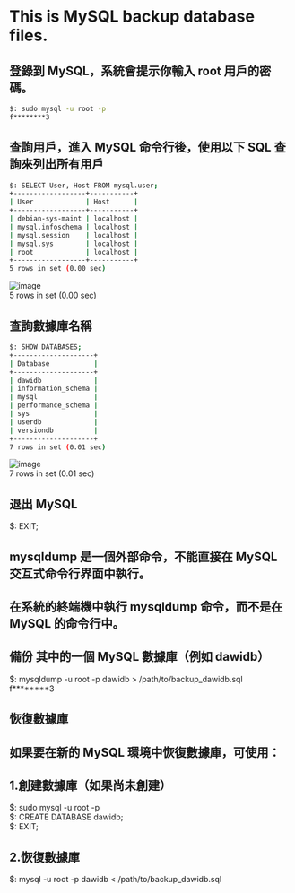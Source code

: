 # This is MySQL backup database files.   

## 登錄到 MySQL，系統會提示你輸入 root 用戶的密碼。 
```bash       
$: sudo mysql -u root -p   
f********3       
```
  
## 查詢用戶，進入 MySQL 命令行後，使用以下 SQL 查詢來列出所有用戶  
```bash       
$: SELECT User, Host FROM mysql.user;
+------------------+-----------+  
| User             | Host      |  
+------------------+-----------+  
| debian-sys-maint | localhost |  
| mysql.infoschema | localhost |  
| mysql.session    | localhost |  
| mysql.sys        | localhost |  
| root             | localhost |  
+------------------+-----------+  
5 rows in set (0.00 sec)     
```   
![image](https://github.com/user-attachments/assets/6d3fdf9a-db7f-409e-ad9d-aedfe4af627c)      
5 rows in set (0.00 sec)    

## 查詢數據庫名稱    
```bash       
$: SHOW DATABASES;
+--------------------+  
| Database           |  
+--------------------+  
| dawidb             |  
| information_schema |  
| mysql              |  
| performance_schema |  
| sys                |  
| userdb             |  
| versiondb          |  
+--------------------+  
7 rows in set (0.01 sec)      
```  
![image](https://github.com/user-attachments/assets/9f5d8254-f603-4e4e-a254-5671c4ddcf28)   
7 rows in set (0.01 sec)  

## 退出 MySQL  
$: EXIT;  

## mysqldump 是一個外部命令，不能直接在 MySQL 交互式命令行界面中執行。  
## 在系統的終端機中執行 mysqldump 命令，而不是在 MySQL 的命令行中。  

## 備份 其中的一個 MySQL 數據庫（例如 dawidb）  
$: mysqldump -u root -p dawidb > /path/to/backup_dawidb.sql  
f********3   

## 恢復數據庫   
## 如果要在新的 MySQL 環境中恢復數據庫，可使用：   

## 1.創建數據庫（如果尚未創建）   
$: sudo mysql -u root -p   
$: CREATE DATABASE dawidb;  
$: EXIT;  

## 2.恢復數據庫   
$: mysql -u root -p dawidb < /path/to/backup_dawidb.sql 
 
